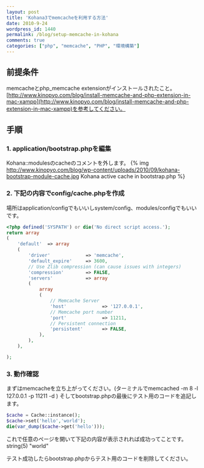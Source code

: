 ```yaml
---
layout: post
title: 'Kohana3でmemcacheを利用する方法'
date: 2010-9-24
wordpress_id: 1440
permalink: /blog/setup-memcache-in-kohana
comments: true
categories: ["php", "memcache", "PHP", "環境構築"]
---
```

## 前提条件
memcacheとphp_memcache extensionがインストールされたこと。
[http://www.kinopyo.com/blog/install-memcache-and-php-extension-in-mac-xampp](http://www.kinopyo.com/blog/install-memcache-and-php-extension-in-mac-xampp)を参考してください。

## 手順
### 1. application/bootstrap.phpを編集
Kohana::modulesのcacheのコメントを外します。
{% img http://www.kinopyo.com/blog/wp-content/uploads/2010/09/kohana-bootstrap-module-cache.jpg Kohana active cache in bootstrap.php %}

### 2. 下記の内容でconfig/cache.phpを作成
場所はapplication/configでもいいしsystem/config、modules/configでもいいです。

```php
<?php defined('SYSPATH') or die('No direct script access.');
return array
(
	'default'  => array
	(
		'driver'             => 'memcache',
		'default_expire'     => 3600,
		// Use Zlib compression (can cause issues with integers)
		'compression'        => FALSE,
		'servers'            => array
		(
			array
			(
				// Memcache Server
				'host'             => '127.0.0.1',
				// Memcache port number
				'port'             => 11211,
				// Persistent connection
				'persistent'       => FALSE,
			),
		),
	),

);

```

### 3. 動作確認
まずはmemcacheを立ち上がってください。(ターミナルでmemcached -m 8 -l 127.0.0.1 -p 11211 -d  )
そしてbootstrap.phpの最後にテスト用のコードを追記します。

```php
$cache = Cache::instance();
$cache->set('hello','world');
die(var_dump($cache->get('hello')));

```

これで任意のページを開いて下記の内容が表示されれば成功ってことです。
string(5) "world"

テスト成功したらbootstrap.phpからテスト用のコードを削除してください。

